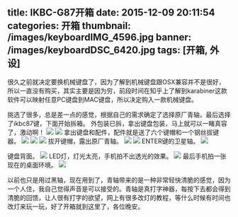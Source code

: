 title: IKBC-G87开箱 
date: 2015-12-09 20:11:54
categories: 开箱
thumbnail: /images/keyboardIMG_4596.jpg
banner: /images/keyboardDSC_6420.jpg
tags: [开箱, 外设]
---
很久之前就决定要换机械键盘了，因为了解到机械键盘跟OSX兼容并不是很好，所以一直没有购买，其实主要是因为穷，前段时间在知乎上了解到karabiner这款软件可以映射任意PC键盘到MAC键盘，所以决定购入一款机械键盘。
<!--more-->
挑选了很多，总是差一点的感觉，根据自己的需求确定了选择原厂青轴，最后选择了ikbc87键，下面开始拆箱。
外包装已拆，拿出键盘包装，马上就可以一睹真容了，激动啊！
![](/images/keyboardDSC_6412.jpg)
![](/images/keyboardDSC_6413.jpg)
拿出键盘和配件，配件就是送了六个键帽和一个钢丝拔键器。
![](/images/keyboardDSC_6414.jpg)
![](/images/keyboardDSC_6415.jpg)
![](/images/keyboardDSC_6416.jpg)
拔开键帽，露出原厂青轴。
![](/images/keyboardDSC_6420.jpg)
![](/images/keyboardDSC_6421.jpg)
ENTER键的卫星轴。
![](/images/keyboardIMG_4591.jpg)

键盘背面。
![](/images/keyboardIMG_4593.jpg)
LED灯，灯光太亮，手机拍不出透光的效果。
![](/images/keyboardIMG_4595.jpg)
最后手机拍一张现在的桌面环境。
![](/images/keyboardIMG_4596.jpg)

以前也只是用过黑轴，现在用到了，青轴带来的是一种非常轻快清脆的感觉，因为一个人住，我自己觉得声音是可以接受的。青轴是真打字神器，每按下去都会得到清脆的回馈，让人很有打字的欲望，网上有很多改灯的教程，等什么时候有时间也改灯来玩一玩，好了开箱就到这里了，各位晚安。
